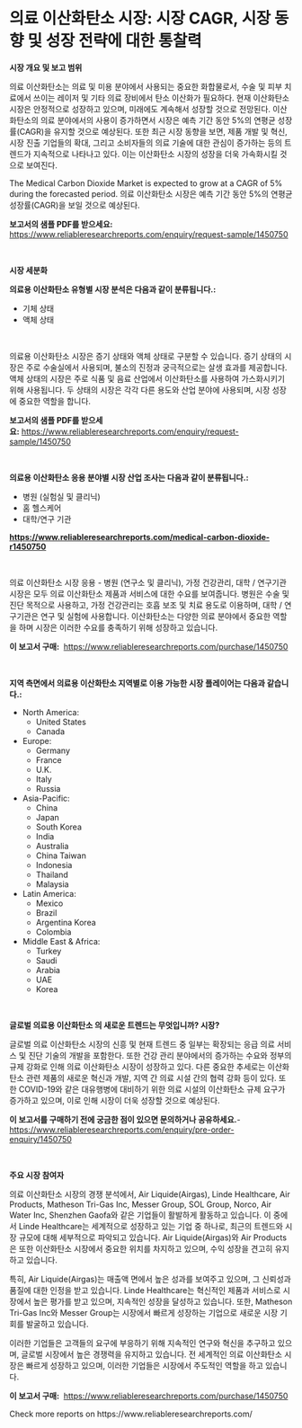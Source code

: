 <p><h1>의료 이산화탄소 시장: 시장 CAGR, 시장 동향 및 성장 전략에 대한 통찰력</h1></p><p><strong>시장 개요 및 보고 범위</strong></p>
<p><p>의료 이산화탄소는 의료 및 미용 분야에서 사용되는 중요한 화합물로서, 수술 및 피부 치료에서 쓰이는 레이저 및 기타 의료 장비에서 탄소 이산화가 필요하다. 현재 이산화탄소 시장은 안정적으로 성장하고 있으며, 미래에도 계속해서 성장할 것으로 전망된다. 이산화탄소의 의료 분야에서의 사용이 증가하면서 시장은 예측 기간 동안 5%의 연평균 성장률(CAGR)을 유지할 것으로 예상된다. 또한 최근 시장 동향을 보면, 제품 개발 및 혁신, 시장 진출 기업들의 확대, 그리고 소비자들의 의료 기술에 대한 관심이 증가하는 등의 트렌드가 지속적으로 나타나고 있다. 이는 이산화탄소 시장의 성장을 더욱 가속화시킬 것으로 보여진다.</p><p>The Medical Carbon Dioxide Market is expected to grow at a CAGR of 5% during the forecasted period. 의료 이산화탄소 시장은 예측 기간 동안 5%의 연평균 성장률(CAGR)을 보일 것으로 예상된다.</p></p>
<p><strong>보고서의 샘플 PDF를 받으세요:</strong> <a href="https://www.reliableresearchreports.com/enquiry/request-sample/1450750">https://www.reliableresearchreports.com/enquiry/request-sample/1450750</a></p>
<p>&nbsp;</p>
<p><strong>시장 세분화</strong></p>
<p><strong>의료용 이산화탄소 유형별 시장 분석은 다음과 같이 분류됩니다.:</strong></p>
<p><ul><li>기체 상태</li><li>액체 상태</li></ul></p>
<p>&nbsp;</p>
<p><p>의료용 이산화탄소 시장은 증기 상태와 액체 상태로 구분할 수 있습니다. 증기 상태의 시장은 주로 수술실에서 사용되며, 불소의 진정과 궁극적으로는 살생 효과를 제공합니다. 액체 상태의 시장은 주로 식품 및 음료 산업에서 이산화탄소를 사용하여 가스화시키기 위해 사용됩니다. 두 상태의 시장은 각각 다른 용도와 산업 분야에 사용되며, 시장 성장에 중요한 역할을 합니다.</p></p>
<p><strong>보고서의 샘플 PDF를 받으세요:</strong>&nbsp;<a href="https://www.reliableresearchreports.com/enquiry/request-sample/1450750">https://www.reliableresearchreports.com/enquiry/request-sample/1450750</a></p>
<p>&nbsp;</p>
<p><strong> 의료용 이산화탄소 응용 분야별 시장 산업 조사는 다음과 같이 분류됩니다.:</strong></p>
<p><ul><li>병원 (실험실 및 클리닉)</li><li>홈 헬스케어</li><li>대학/연구 기관</li></ul></p>
<p><strong><a href="https://www.reliableresearchreports.com/medical-carbon-dioxide-r1450750">https://www.reliableresearchreports.com/medical-carbon-dioxide-r1450750</a></strong></p>
<p>&nbsp;</p>
<p><p>의료 이산화탄소 시장 응용 - 병원 (연구소 및 클리닉), 가정 건강관리, 대학 / 연구기관 시장은 모두 의료 이산화탄소 제품과 서비스에 대한 수요를 보여줍니다. 병원은 수술 및 진단 목적으로 사용하고, 가정 건강관리는 호흡 보조 및 치료 용도로 이용하며, 대학 / 연구기관은 연구 및 실험에 사용합니다. 이산화탄소는 다양한 의료 분야에서 중요한 역할을 하며 시장은 이러한 수요를 충족하기 위해 성장하고 있습니다.</p></p>
<p><strong>이 보고서 구매:</strong>&nbsp; <a href="https://www.reliableresearchreports.com/purchase/1450750">https://www.reliableresearchreports.com/purchase/1450750</a></p>
<p>&nbsp;</p>
<p><strong>지역 측면에서 의료용 이산화탄소 지역별로 이용 가능한 시장 플레이어는 다음과 같습니다.:</strong></p>
<p><ul>
    <li>
        North America:
        <ul>
            <li>United States</li>
            <li>Canada</li>
        </ul>
    </li>
    <li>
        Europe:
        <ul>
            <li>Germany</li>
            <li>France</li>
            <li>U.K.</li>
            <li>Italy</li>
            <li>Russia</li>
        </ul>
    </li>
    <li>
        Asia-Pacific:
        <ul>
            <li>China</li>
            <li>Japan</li>
            <li>South Korea</li>
            <li>India</li>
            <li>Australia</li>
            <li>China Taiwan</li>
            <li>Indonesia</li>
            <li>Thailand</li>
            <li>Malaysia</li>
        </ul>
    </li>
    <li>
        Latin America:
        <ul>
            <li>Mexico</li>
            <li>Brazil</li>
            <li>Argentina Korea</li>
            <li>Colombia</li>
        </ul>
    </li>
    <li>
        Middle East & Africa:
        <ul>
            <li>Turkey</li>
            <li>Saudi</li>
            <li>Arabia</li>
            <li>UAE</li>
            <li>Korea</li>
        </ul>
    </li>
    </ul></p>
<p>&nbsp;</p>
<p><strong>글로벌 의료용 이산화탄소 의 새로운 트렌드는 무엇입니까? 시장?</strong></p>
<p><p>글로벌 의료 이산화탄소 시장의 신흥 및 현재 트렌드 중 일부는 확장되는 응급 의료 서비스 및 진단 기술의 개발을 포함한다. 또한 건강 관리 분야에서의 증가하는 수요와 정부의 규제 강화로 인해 의료 이산화탄소 시장이 성장하고 있다. 다른 중요한 추세로는 이산화탄소 관련 제품의 새로운 혁신과 개발, 지역 간 의료 시설 간의 협력 강화 등이 있다. 또한 COVID-19와 같은 대유행병에 대비하기 위한 의료 시설의 이산화탄소 규제 요구가 증가하고 있으며, 이로 인해 시장이 더욱 성장할 것으로 예상된다.</p></p>
<p><strong>이 보고서를 구매하기 전에 궁금한 점이 있으면 문의하거나 공유하세요.</strong>- <a href="https://www.reliableresearchreports.com/enquiry/pre-order-enquiry/1450750">https://www.reliableresearchreports.com/enquiry/pre-order-enquiry/1450750</a></p>
<p>&nbsp;</p>
<p><strong>주요 시장 참여자</strong></p>
<p><p>의료 이산화탄소 시장의 경쟁 분석에서, Air Liquide(Airgas), Linde Healthcare, Air Products, Matheson Tri-Gas Inc, Messer Group, SOL Group, Norco, Air Water Inc, Shenzhen Gaofa와 같은 기업들이 활발하게 활동하고 있습니다. 이 중에서 Linde Healthcare는 세계적으로 성장하고 있는 기업 중 하나로, 최근의 트렌드와 시장 규모에 대해 세부적으로 파악되고 있습니다. Air Liquide(Airgas)와 Air Products은 또한 이산화탄소 시장에서 중요한 위치를 차지하고 있으며, 수익 성장을 견고히 유지하고 있습니다.</p><p>특히, Air Liquide(Airgas)는 매출액 면에서 높은 성과를 보여주고 있으며, 그 신뢰성과 품질에 대한 인정을 받고 있습니다. Linde Healthcare는 혁신적인 제품과 서비스로 시장에서 높은 평가를 받고 있으며, 지속적인 성장을 달성하고 있습니다. 또한, Matheson Tri-Gas Inc와 Messer Group는 시장에서 빠르게 성장하는 기업으로 새로운 시장 기회를 발굴하고 있습니다.</p><p>이러한 기업들은 고객들의 요구에 부응하기 위해 지속적인 연구와 혁신을 추구하고 있으며, 글로벌 시장에서 높은 경쟁력을 유지하고 있습니다. 전 세계적인 의료 이산화탄소 시장은 빠르게 성장하고 있으며, 이러한 기업들은 시장에서 주도적인 역할을 하고 있습니다.</p></p>
<p><strong>이 보고서 구매:</strong>&nbsp;&nbsp;<a href="https://www.reliableresearchreports.com/purchase/1450750">https://www.reliableresearchreports.com/purchase/1450750</a></p>
<p>Check more reports on https://www.reliableresearchreports.com/</p>